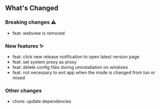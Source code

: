 ## What's Changed

### Breaking changes ⚠️

* feat: webview is removed

### New features ✨

* feat: click new release notification to open latest version page
* feat: set system proxy as proxy
* feat: delete config files during uninstallation on windows
* feat: not necessary to exit app when the mode is changed from tun or mixed

### Other changes 

* chore: update dependencies


